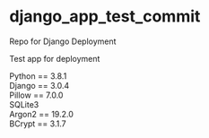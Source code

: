 # django_app_test_commit
Repo for Django Deployment

Test app for deployment

Python == 3.8.1<br/>
Django == 3.0.4<br/>
Pillow == 7.0.0<br/>
SQLite3<br/>
Argon2 == 19.2.0<br/>
BCrypt == 3.1.7<br/>
